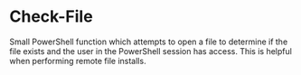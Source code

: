 # Check-File
Small PowerShell function which attempts to open a file to determine if the file exists and the user in the PowerShell session has access. This is helpful when performing remote file installs.
